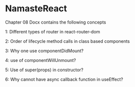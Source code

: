 # NamasteReact
Chapter 08 
Docx contains the following concepts

1: Different types of router in react-router-dom

2: Order of lifecycle method calls in class based components

3: Why one use componentDidMount?

4: use of componentWillUnmount?

5: Use of super(props) in constructor?

6: Why cannot have async callback function in useEffect?
